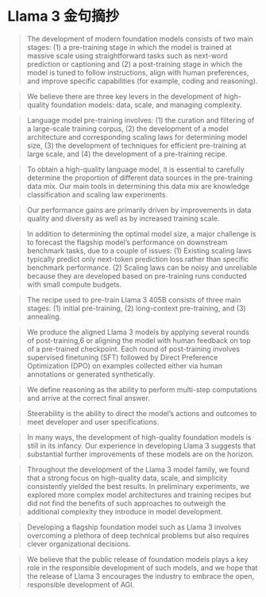 # Llama 3 金句摘抄
> The development of modern foundation models consists of two main stages: (1) a pre-training stage in which the model is trained at massive scale using straightforward tasks such as next-word prediction or captioning and (2) a post-training stage in which the model is tuned to follow instructions, align with human preferences, and improve specific capabilities (for example, coding and reasoning).

> We believe there are three key levers in the development of high-quality foundation models: data, scale, and managing complexity.

> Language model pre-training involves: (1) the curation and filtering of a large-scale training corpus, (2) the development of a model architecture and corresponding scaling laws for determining model size, (3) the development of techniques for efficient pre-training at large scale, and (4) the development of a pre-training recipe.

> To obtain a high-quality language model, it is essential to carefully determine the proportion of different data sources in the pre-training data mix. Our main tools in determining this data mix are knowledge classification and scaling law experiments.

> Our performance gains are primarily driven by improvements in data quality and diversity as well as by increased training scale.

> In addition to determining the optimal model size, a major challenge is to forecast the flagship model’s performance on downstream benchmark tasks, due to a couple of issues: (1) Existing scaling laws typically predict only next-token prediction loss rather than specific benchmark performance. (2) Scaling laws can be noisy and unreliable because they are developed based on pre-training runs conducted with small compute budgets.

> The recipe used to pre-train Llama 3 405B consists of three main stages: (1) initial pre-training, (2) long-context pre-training, and (3) annealing.

> We produce the aligned Llama 3 models by applying several rounds of post-training,6 or aligning the model with human feedback on top of a pre-trained checkpoint. Each round of post-training involves supervised finetuning (SFT) followed by Direct Preference Optimization (DPO) on examples collected either via human annotations or generated synthetically.

> We define reasoning as the ability to perform multi-step computations and arrive at the correct final answer.

> Steerability is the ability to direct the model’s actions and outcomes to meet developer and user specifications.

> In many ways, the development of high-quality foundation models is still in its infancy. Our experience in developing Llama 3 suggests that substantial further improvements of these models are on the horizon.

> Throughout the development of the Llama 3 model family, we found that a strong focus on high-quality data, scale, and simplicity consistently yielded the best results. In preliminary experiments, we explored more complex model architectures and training recipes but did not find the benefits of such approaches to outweigh the additional complexity they introduce in model development.

> Developing a flagship foundation model such as Llama 3 involves overcoming a plethora of deep technical problems but also requires clever organizational decisions.

> We believe that the public release of foundation models plays a key role in the responsible development of such models, and we hope that the release of Llama 3 encourages the industry to embrace the open, responsible development of AGI.